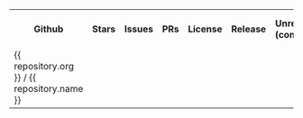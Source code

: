 <table>
  <tr>
    <th>Github</th>
    <th>Stars</th>
    <th>Issues</th>
    <th>PRs</th>
    <th>License</th>
    <th>Release</th>
    <th>Unrelease <br> (commits)</th>
    <th>Github Actions</th>
    <th>Travis</th>
    <th>PM <br> (composer / npm)</th>
    <th>Downloads <br> (monthly)</th>
    <th>Downloads <br> (total)</th>
  </tr>
  <tr v-for="(repository) of $page.contributte.repositories">
    <td>
      <a :href="`https://github.com/${repository.org}/${repository.name}`" target="_blank">
        {{ repository.org }} / {{ repository.name }}
      </a>
    </td>
    <td>
      <a :href="`https://github.com/${repository.org}/${repository.name}/stargazers`" target="_blank">
        <img lazy="true" :src="`https://badgen.net/github/stars/${repository.org}/${repository.name}/?cache=600`">
      </a>
    </td>
    <td>
      <a :href="`https://github.com/${repository.org}/${repository.name}/issues`" target="_blank">
        <img lazy="true" :src="`https://badgen.net/github/issues/${repository.org}/${repository.name}/?cache=600`">
      </a>
    </td>
    <td>
      <a :href="`https://github.com/${repository.org}/${repository.name}/pulls`" target="_blank" class="flex space-x-2">
        <img lazy="true" :src="`https://badgen.net/github/open-prs/${repository.org}/${repository.name}/?cache=600&color=green`">
        <img lazy="true" :src="`https://badgen.net/github/prs/${repository.org}/${repository.name}/?cache=600`">
      </a>
    </td>
    <td>
      <a :href="`https://github.com/${repository.org}/${repository.name}`" target="_blank">
        <img lazy="true" :src="`https://badgen.net/github/license/${repository.org}/${repository.name}/?cache=600`">
      </a>
    </td>
    <td>
      <a :href="`https://github.com/${repository.org}/${repository.name}/releases`" target="_blank">
        <img lazy="true" :src="`https://badgen.net/github/release/${repository.org}/${repository.name}/?cache=600`">
      </a>
    </td>
    <td>
      <a :href="`https://github.com/${repository.org}/${repository.name}/commits/master`" target="_blank">
        <img lazy="true" :src="`https://badgen.net/https/label.now.sh/github/unreleased/${repository.org}/${repository.name}/?cache=600`">
      </a>
    </td>
    <td>
      <a :href="`https://github.com/${repository.org}/${repository.name}/actions`" target="_blank">
        <img lazy="true" :src="`https://badgen.net/github/checks/${repository.org}/${repository.name}/master?cache=600`">
      </a>
    </td>
    <td>
      <a :href="`https://travis-ci.org/${repository.org}/${repository.name}`" target="_blank">
        <img lazy="true" :src="`https://badgen.net/travis/${repository.org}/${repository.name}/?cache=600`">
      </a>
    </td>
    <td>
      <a :href="`https://travis-ci.org/${repository.org}/${repository.name}`" target="_blank">
        <img lazy="true" :src="`https://badgen.net/packagist/php/${repository.org}/${repository.name}/?cache=600`">
      </a>
    </td>
    <td>
      <a :href="`https://travis-ci.org/${repository.org}/${repository.name}`" target="_blank">
        <img lazy="true" :src="`https://badgen.net/packagist/dm/${repository.org}/${repository.name}/?cache=600`">
      </a>
    </td>
    <td>
      <a :href="`https://packagist.org/packages/${repository.org}/${repository.name}`" target="_blank">
        <img lazy="true" :src="`https://badgen.net/packagist/dt/${repository.org}/${repository.name}/?cache=600`">
      </a>
    </td>
  </tr>
</table>
